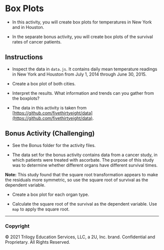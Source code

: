 # Box Plots

* In this activity, you will create box plots for temperatures in New York and in Houston.

* In the separate bonus activity, you will create box plots of the survival rates of cancer patients.

## Instructions

* Inspect the data in `data.js`. It contains daily mean temperature readings in New York and Houston from July 1, 2014 through June 30, 2015.

* Create a box plot of both cities.

* Interpret the results. What information and trends can you gather from the boxplots?

* The data in this activity is taken from [https://github.com/fivethirtyeight/data](https://github.com/fivethirtyeight/data).

## Bonus Activity (Challenging)

* See the Bonus folder for the activity files.

* The data set for the bonus activity contains data from a cancer study, in which patients were treated with ascorbate. The purpose of this study was to determine whether different organs have different survival times.

**Note:** This study found that the square root transformation appears to make the residuals more symmetric, so use the square root of survival as the dependent variable.

* Create a box plot for each organ type.

* Calculate the square root of the survival as the dependent variable. Use `map` to apply the square root.

---

### Copyright

© 2021 Trilogy Education Services, LLC, a 2U, Inc. brand. Confidential and Proprietary. All Rights Reserved.
